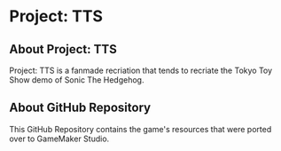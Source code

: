 # Project: TTS
## About Project: TTS
Project: TTS is a fanmade recriation that tends to recriate the Tokyo Toy Show demo of Sonic The Hedgehog.
## About GitHub Repository
This GitHub Repository contains the game's resources that were ported over to GameMaker Studio.
